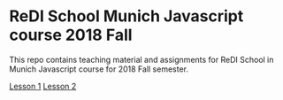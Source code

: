 # ReDI School Munich Javascript course 2018 Fall
This repo contains teaching material and assignments for ReDI School in Munich Javascript course for 2018 Fall semester.

[Lesson 1](lessons/lesson1/presentation.html)
[Lesson 2](lessons/lesson2/presentation.html)
